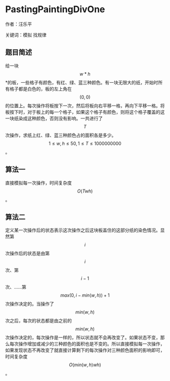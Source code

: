 # PastingPaintingDivOne
作者：汪乐平

关键词：模拟 找规律

## 题目简述

给一块$$w*h$$*的板，一些格子有颜色，有红、绿、蓝三种颜色。有一块无限大的纸，开始时所有格子都是白色的，板的左上角在$$(0,0)$$的位置上。每次操作将板按下一次，然后将板向右平移一格，再向下平移一格。将板按下时，对于板上的每一个格子，如果这个格子有颜色，则将这个格子覆盖的这一块纸染成这种颜色，否则没有影响。一共进行了$$T$$次操作，求纸上红、绿、蓝三种颜色占的面积各是多少。$$1\leq w,h\leq 50,1\leq T\leq 1000000000$$。

## 算法一

直接模拟每一次操作，时间复杂度$$O(Twh)$$。

## 算法二

定义某一次操作后的状态表示这次操作之后这块板盖住的这部分纸的染色情况。显然第$$i$$次操作后的状态是由第$$i$$次、第$$i-1$$次、……第$$max(0,i-min(w,h))+1$$次操作决定的。当操作了$$min(w,h)$$次之后，每次的状态都是由之前的$$min(w,h)$$次操作决定的，每次操作是一样的，所以状态就不会再改变了。如果状态不变，那么每次操作增加或减少的三种颜色的面积也是不变的。所以直接模拟每一次操作，如果发现状态不再改变了就直接计算剩下的每次操作对三种颜色面积的影响即可，时间复杂度$$O(min(w,h)wh)$$。